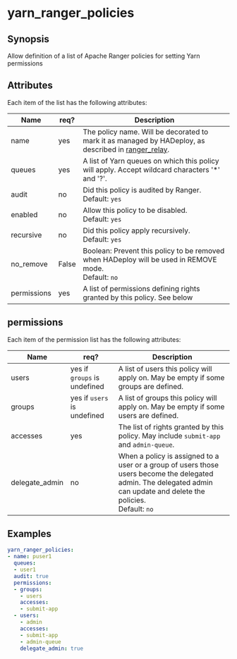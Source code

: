 # yarn_ranger_policies

## Synopsis

Allow definition of a list of Apache Ranger policies for setting Yarn permissions

## Attributes

Each item of the list has the following attributes:

Name | req?	|	Description
--- | --- | ---
name|yes|The policy name. Will be decorated to mark it as managed by HADeploy, as described in [ranger_relay](./ranger_relay).
queues|yes|A list of Yarn queues on which this policy will apply. Accept wildcard characters '*' and '?'.
audit|no|Did this policy is audited by Ranger.<br>Default: `yes`
enabled|no|Allow this policy to be disabled.<br>Default: `yes`
recursive|no|Did this policy apply recursively.<br>Default: `yes`
no_remove|False|Boolean: Prevent this policy to be removed when HADeploy will be used in REMOVE mode.<br>Default: `no`
permissions|yes|A list of permissions defining rights granted by this policy. See below


## permissions

Each item of the permission list has the following attributes:

Name | req?	| Description
--- | ---  | ---
users|yes if `groups` is undefined|A list of users this policy will apply on. May be empty if some groups are defined.
groups|yes if `users` is undefined|A list of groups this policy will apply on. May be empty if some users are defined.
accesses|yes|The list of rights granted by this policy. May include `submit-app` and `admin-queue`.
delegate_admin|no|When a policy is assigned to a user or a group of users those users become the delegated admin. The delegated admin can update and delete the policies.<br>Default: `no`

## Examples
```yaml
yarn_ranger_policies:
- name: puser1
  queues: 
  - user1
  audit: true
  permissions:
  - groups: 
    - users
    accesses:
    - submit-app
  - users:
    - admin 
    accesses:
    - submit-app
    - admin-queue
    delegate_admin: true
```